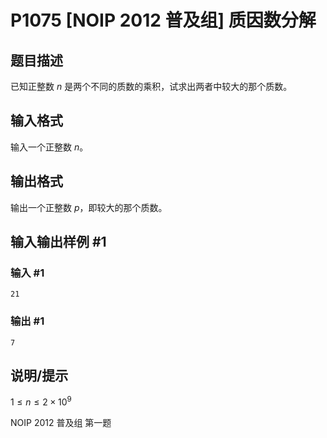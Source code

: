 # P1075 [NOIP 2012 普及组] 质因数分解

## 题目描述

已知正整数 $n$ 是两个不同的质数的乘积，试求出两者中较大的那个质数。

## 输入格式

输入一个正整数 $n$。

## 输出格式

输出一个正整数 $p$，即较大的那个质数。

## 输入输出样例 #1

### 输入 #1

```
21
```

### 输出 #1

```
7
```

## 说明/提示

$1 \le n\le 2\times 10^9$

NOIP 2012 普及组 第一题